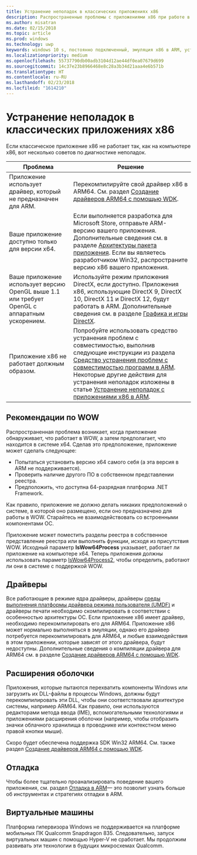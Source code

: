 ```yaml
---
title: Устранение неполадок в классических приложениях x86
description: Распространенные проблемы с приложениями x86 при работе в ARM и способы их устранения.
ms.author: misatran
ms.date: 02/15/2018
ms.topic: article
ms.prod: windows
ms.technology: uwp
keywords: windows 10 s, постоянно подключенный, эмуляция x86 в ARM, устранение неполадок
ms.localizationpriority: medium
ms.openlocfilehash: 55737790db00adb3104d12ae44df0ea07679d699
ms.sourcegitcommit: 14c37e23b8966468e8c28a3b34d21aaa4e6b571b
ms.translationtype: HT
ms.contentlocale: ru-RU
ms.lasthandoff: 02/23/2018
ms.locfileid: "1614210"
---
```

# <a name="troubleshooting-x86-desktop-apps"></a>Устранение неполадок в классических приложениях x86
Если классическое приложение x86 не работает так, как на компьютере x86, вот несколько советов по диагностике неполадок.

|Проблема|Решение|
|-----|--------|
| Приложение использует драйвер, который не предназначен для ARM. | Перекомпилируйте свой драйвер x86 в ARM64. См. раздел [Создание драйверов ARM64 с помощью WDK](https://docs.microsoft.com/en-us/windows-hardware/drivers/develop/building-arm64-drivers). |
| Ваше приложение доступно только для версии x64. | Если выполняется разработка для Microsoft Store, отправьте ARM-версию вашего приложения. Дополнительные сведения см. в разделе [Архитектуры пакета приложения](../packaging/device-architecture.md). Если вы являетесь разработчиком Win32, распространите версию x86 вашего приложения. |
| Ваше приложение использует версию OpenGL выше 1.1 или требует OpenGL с аппаратным ускорением. | Используйте режим приложения DirectX, если доступно. Приложения x86, использующие DirectX 9, DirectX 10, DirectX 11 и DirectX 12, будут работать в ARM. Дополнительные сведения см. в разделе [Графика и игры DirectX](https://msdn.microsoft.com/en-us/library/windows/desktop/ee663274(v=vs.85).aspx). |
| Приложение x86 не работает должным образом. | Попробуйте использовать средство устранения проблем с совместимостью, выполнив следующие инструкции из раздела [Средство устранения проблем с совместимостью программ в ARM](apps-on-arm-program-compat-troubleshooter.md). Некоторые другие действия для устранения неполадок изложены в статье [Устранение неполадок с приложениями x86 в ARM](apps-on-arm-troubleshooting-x86.md). |

## <a name="best-practices-for-wow"></a>Рекомендации по WOW
Распространенная проблема возникает, когда приложение обнаруживает, что работает в WOW, а затем предполагает, что находится в системе x64. Сделав это предположение, приложение может сделать следующее:

- Попытаться установить версию x64 самого себя (а эта версия в ARM не поддерживается).
- Проверить наличие другого ПО в собственном представлении реестра.
- Предположить, что доступна 64-разрядная платформа .NET Framework.

Как правило, приложение не должно делать никаких предположений о системе, в которой оно размещено, если оно предназначено для работы в WOW. Старайтесь не взаимодействовать со встроенными компонентами ОС.

Приложение может поместить разделы реестра в собственное представление реестра или выполнить функции, исходя из присутствия WOW. Исходный параметр **IsWow64Process** указывает, работает ли приложение на компьютере x64. Теперь приложения должны использовать параметр [IsWow64Process2](https://msdn.microsoft.com/en-us/library/windows/desktop/mt804318(v=vs.85).aspx), чтобы определить, работают ли они в системе с поддержкой WOW. 

## <a name="drivers"></a>Драйверы 
Все работающие в режиме ядра драйверы, драйверы [среды выполнения платформы драйвера режима пользователя (UMDF)](https://docs.microsoft.com/windows-hardware/drivers/wdf/overview-of-the-umdf) и драйверы печати необходимо скомпилировать в соответствии с особенностью архитектуры ОС. Если приложение x86 имеет драйвер, необходимо перекомпилировать его для ARM64. Приложение x86 может нормально выполняться в эмуляции, однако его драйвер потребуется перекомпилировать для ARM64, и любые взаимодействия в этом приложении, которые зависят от этого драйвера, будут недоступны. Дополнительные сведения о компиляции драйвера для ARM64 см. в разделе [Создание драйверов ARM64 с помощью WDK](https://docs.microsoft.com/windows-hardware/drivers/develop/building-arm64-drivers).

## <a name="shell-extensions"></a>Расширения оболочки 
Приложения, которые пытаются перехватить компоненты Windows или загрузить их DLL-файлы в процессы Windows, должны будут перекомпилировать эти DLL, чтобы они соответствовали архитектуре системы, например ARM64. Как правило, они используются редакторами метода ввода (IME), вспомогательными технологиями и приложениями расширения оболочки (например, чтобы отобразить значки облачного хранилища в проводнике или контекстном меню правой кнопки мыши). 

Скоро будет обеспечена поддержка SDK Win32 ARM64. См. также раздел [Создание драйверов ARM64 с помощью WDK](https://docs.microsoft.com/windows-hardware/drivers/develop/building-arm64-drivers).

## <a name="debugging"></a>Отладка
Чтобы более тщательно проанализировать поведение вашего приложения, см. раздел [Отладка в ARM](https://docs.microsoft.com/en-us/windows-hardware/drivers/debugger/debugging-arm64)— это позволит узнать больше об инструментах и стратегиях отладки в ARM.

## <a name="virtual-machines"></a>Виртуальные машины
Платформа гипервизора Windows не поддерживается на платформе мобильных ПК Qualcomm Snapdragon 835. Следовательно, запуск виртуальных машин с помощью Hyper-V не сработает. Мы продолжим развивать эти технологии в будущих микросхемах Qualcomm. 